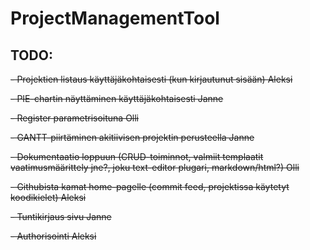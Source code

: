 # ProjectManagementTool

## TODO:

~~- Projektien listaus käyttäjäkohtaisesti (kun kirjautunut sisään) Aleksi~~

~~- PIE-chartin näyttäminen käyttäjäkohtaisesti Janne~~

~~- Register parametrisoituna Olli~~

~~- GANTT-piirtäminen akitiivisen projektin perusteella Janne~~

~~- Dokumentaatio loppuun (CRUD-toiminnot, valmiit templaatit vaatimusmäärittely jne?, joku text-editor plugari, markdown/html?) Olli~~

~~- Githubista kamat home-pagelle (commit feed, projektissa käytetyt koodikielet) Aleksi~~

~~- Tuntikirjaus sivu Janne~~

~~- Authorisointi Aleksi~~
